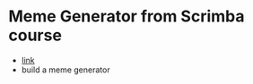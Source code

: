 # Meme Generator from Scrimba course

* [link](https://scrimba.com/learn/learnreact)
* build a meme generator
